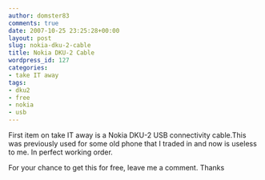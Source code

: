 ```yaml
---
author: domster83
comments: true
date: 2007-10-25 23:25:28+00:00
layout: post
slug: nokia-dku-2-cable
title: Nokia DKU-2 Cable
wordpress_id: 127
categories:
- take IT away
tags:
- dku2
- free
- nokia
- usb
---
```


First item on take IT away is a Nokia DKU-2 USB connectivity cable.This was previously used for some old phone that I traded in and now is useless to me. In perfect working order.




For your chance to get this for free, leave me a comment.
Thanks
